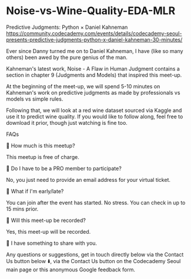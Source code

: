 # Noise-vs-Wine-Quality-EDA-MLR
 Predictive Judgments: Python × Daniel Kahneman
https://community.codecademy.com/events/details/codecademy-seoul-presents-predictive-judgments-python-x-daniel-kahneman-30-minutes/

Ever since Danny turned me on to Daniel Kahneman, I have (like so many others) been awed by the pure genius of the man. 

Kahneman's latest work, Noise - A Flaw in Human Judgment contains a section in chapter 9 (Judgments and Models) that inspired this meet-up.  

At the beginning of the meet-up, we will spend 5-10 minutes on Kahneman's work on predictive judgments as made by professionals vs models vs simple rules. 

Following that, we will look at a red wine dataset sourced via Kaggle and use it to predict wine quality. If you would like to follow along, feel free to download it prior, though just watching is fine too. 




FAQs

🔖 How much is this meetup?

This meetup is free of charge.

📑 Do I have to be a PRO member to participate?

No, you just need to provide an email address for your virtual ticket.

📖 What if I'm early/late?

You can join after the event has started. No stress. You can check in up to 15 mins prior.

🎥 Will this meet-up be recorded?

Yes, this meet-up will be recorded.

🧾 I have something to share with you.

Any questions or suggestions, get in touch directly below via the Contact Us button below ⬇️, via the Contact Us button on the Codecademy Seoul main page or this anonymous Google feedback form. 

